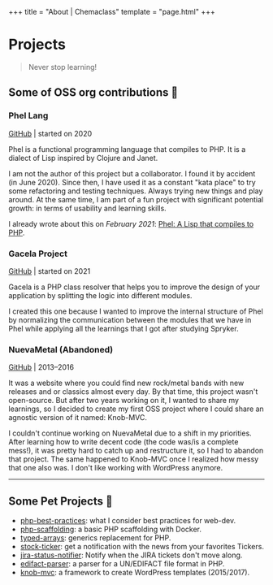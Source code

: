 +++
title = "About | Chemaclass"
template = "page.html"
+++

# Projects

> Never stop learning!

## Some of OSS org contributions 🌚

### Phel Lang

[GitHub](https://github.com/phel-lang/phel-lang) | started on 2020

Phel is a functional programming language that compiles to PHP. It is a dialect of Lisp inspired by Clojure and Janet.

I am not the author of this project but a collaborator. I found it by accident (in June 2020). Since then, I have used
it as a constant "kata place" to try some refactoring and testing techniques. Always trying new things and play around.
At the same time, I am part of a fun project with significant potential growth: in terms of usability and learning
skills.

I already wrote about this on *February 2021*: [Phel: A Lisp that compiles to PHP](/blog/phel-first-release/).

### Gacela Project

[GitHub](https://github.com/gacela-project/gacela) | started on 2021

Gacela is a PHP class resolver that helps you to improve the design of your application by splitting the logic into
different modules.

I created this one because I wanted to improve the internal structure of Phel by normalizing the communication between
the modules that we have in Phel while applying all the learnings that I got after studying Spryker.

### NuevaMetal (Abandoned)

[GitHub](https://github.com/NuevaMetal/nm_template) | 2013–2016

It was a website where you could find new rock/metal bands with new releases and or classics almost every day. By that
time, this project wasn't open-source. But after two years working on it, I wanted to share my learnings, so I decided
to create my first OSS project where I could share an agnostic version of it named: Knob-MVC.

I couldn't continue working on NuevaMetal due to a shift in my priorities. After learning how to write decent code (the
code was/is a complete mess!), it was pretty hard to catch up and restructure it, so I had to abandon that project. The
same happened to Knob-MVC once I realized how messy that one also was. I don't like working with WordPress anymore.

---

## Some Pet Projects 🦣

- [php-best-practices](https://github.com/Chemaclass/php-best-practices): what I consider best practices for web-dev.
- [php-scaffolding](https://github.com/Chemaclass/php-scaffolding): a basic PHP scaffolding with Docker.
- [typed-arrays](https://github.com/Chemaclass/typed-arrays): generics replacement for PHP.
- [stock-ticker](https://github.com/Chemaclass/stock-ticker): get a notification with the news from your favorites
  Tickers.
- [jira-status-notifier](https://github.com/Chemaclass/JiraStatusNotifier): Notify when the JIRA tickets don't move
  along.
- [edifact-parser](https://github.com/Chemaclass/EdifactParser): a parser for a UN/EDIFACT file format in PHP.
- [knob-mvc](https://github.com/Chemaclass/knob-mvc): a framework to create WordPress templates (2015/2017).
